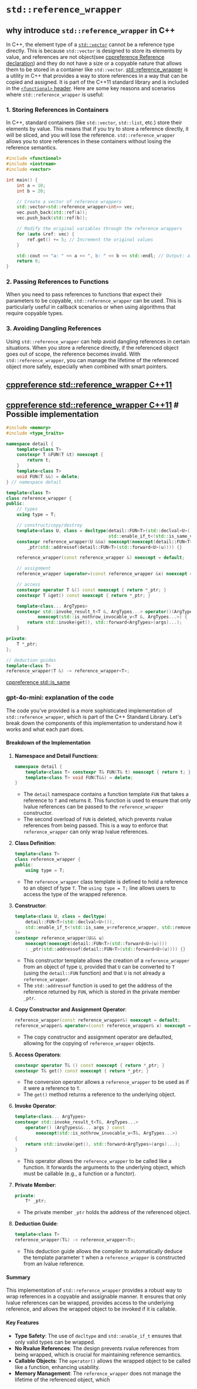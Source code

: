 # `std::reference_wrapper` 



## why introduce `std::reference_wrapper` in C++

In C++, the element type of a [`std::vector`](https://en.cppreference.com/w/cpp/container/vector) cannot be a reference type directly. This is because `std::vector` is designed to store its elements by value, and references are not object(see [cppreference Reference declaration](https://en.cppreference.com/w/cpp/language/reference)) and they do not have a size or a copyable nature that allows them to be stored in a container like `std::vector`.  [std::reference_wrapper](https://en.cppreference.com/w/cpp/utility/functional/reference_wrapper) is a utility in C++ that provides a way to store references in a way that can be copied and assigned. It is part of the C++11 standard library and is included in the [`<functional>` header](https://en.cppreference.com/w/cpp/header/functional). Here are some key reasons and scenarios where `std::reference_wrapper` is useful:

### 1. Storing References in Containers

In C++, standard containers (like `std::vector`, `std::list`, etc.) store their elements by value. This means that if you try to store a reference directly, it will be sliced, and you will lose the reference. `std::reference_wrapper` allows you to store references in these containers without losing the reference semantics.

```C++
#include <functional>
#include <iostream>
#include <vector>

int main() {
    int a = 10;
    int b = 20;

    // Create a vector of reference wrappers
    std::vector<std::reference_wrapper<int>> vec;
    vec.push_back(std::ref(a));
    vec.push_back(std::ref(b));

    // Modify the original variables through the reference wrappers
    for (auto &ref: vec) {
        ref.get() += 5; // Increment the original values
    }

    std::cout << "a: " << a << ", b: " << b << std::endl; // Output: a: 15, b: 25
    return 0;
}

```

### 2. Passing References to Functions

When you need to pass references to functions that expect their parameters to be copyable, `std::reference_wrapper` can be used. This is particularly useful in callback scenarios or when using algorithms that require copyable types.

### 3. **Avoiding Dangling References**

Using `std::reference_wrapper` can help avoid dangling references in certain situations. When you store a reference directly, if the referenced object goes out of scope, the reference becomes invalid. With `std::reference_wrapper`, you can manage the lifetime of the referenced object more safely, especially when combined with smart pointers.



## [cppreference std::reference_wrapper C++11](https://en.cppreference.com/w/cpp/utility/functional/reference_wrapper)  



## [cppreference std::reference_wrapper C++11](https://en.cppreference.com/w/cpp/utility/functional/reference_wrapper)  # Possible implementation

```c++
#include <memory>
#include <type_traits>

namespace detail {
    template<class T>
    constexpr T &FUN(T &t) noexcept {
        return t;
    }
    template<class T>
    void FUN(T &&) = delete;
} // namespace detail

template<class T>
class reference_wrapper {
public:
    // types
    using type = T;

    // construct/copy/destroy
    template<class U, class = decltype(detail::FUN<T>(std::declval<U>()),
                                       std::enable_if_t<!std::is_same_v<reference_wrapper, std::remove_cvref_t<U>>>())>
    constexpr reference_wrapper(U &&u) noexcept(noexcept(detail::FUN<T>(std::forward<U>(u)))) :
        _ptr(std::addressof(detail::FUN<T>(std::forward<U>(u)))) {}

    reference_wrapper(const reference_wrapper &) noexcept = default;

    // assignment
    reference_wrapper &operator=(const reference_wrapper &x) noexcept = default;

    // access
    constexpr operator T &() const noexcept { return *_ptr; }
    constexpr T &get() const noexcept { return *_ptr; }

    template<class... ArgTypes>
    constexpr std::invoke_result_t<T &, ArgTypes...> operator()(ArgTypes &&...args) const
            noexcept(std::is_nothrow_invocable_v<T &, ArgTypes...>) {
        return std::invoke(get(), std::forward<ArgTypes>(args)...);
    }

private:
    T *_ptr;
};

// deduction guides
template<class T>
reference_wrapper(T &) -> reference_wrapper<T>;

```

[cppreference std::is_same](https://en.cppreference.com/w/cpp/types/is_same)

### gpt-4o-mini: explanation of the code

The code you've provided is a more sophisticated implementation of `std::reference_wrapper`, which is part of the C++ Standard Library. Let's break down the components of this implementation to understand how it works and what each part does.

#### Breakdown of the Implementation

1. **Namespace and Detail Functions**:
   ```cpp
   namespace detail {
       template<class T> constexpr T& FUN(T& t) noexcept { return t; }
       template<class T> void FUN(T&&) = delete;
   }
   ```
   - The `detail` namespace contains a function template `FUN` that takes a reference to `T` and returns it. This function is used to ensure that only lvalue references can be passed to the `reference_wrapper` constructor.
   - The second overload of `FUN` is deleted, which prevents rvalue references from being passed. This is a way to enforce that `reference_wrapper` can only wrap lvalue references.

2. **Class Definition**:
   ```cpp
   template<class T>
   class reference_wrapper {
   public:
       using type = T;
   ```
   - The `reference_wrapper` class template is defined to hold a reference to an object of type `T`. The `using type = T;` line allows users to access the type of the wrapped reference.

3. **Constructor**:
   ```cpp
   template<class U, class = decltype(
       detail::FUN<T>(std::declval<U>()),
       std::enable_if_t<!std::is_same_v<reference_wrapper, std::remove_cvref_t<U>>>()
   )>
   constexpr reference_wrapper(U&& u)
       noexcept(noexcept(detail::FUN<T>(std::forward<U>(u))))
       : _ptr(std::addressof(detail::FUN<T>(std::forward<U>(u)))) {}
   ```
   - This constructor template allows the creation of a `reference_wrapper` from an object of type `U`, provided that `U` can be converted to `T` (using the `detail::FUN` function) and that `U` is not already a `reference_wrapper`.
   - The `std::addressof` function is used to get the address of the reference returned by `FUN`, which is stored in the private member `_ptr`.

4. **Copy Constructor and Assignment Operator**:
   ```cpp
   reference_wrapper(const reference_wrapper&) noexcept = default;
   reference_wrapper& operator=(const reference_wrapper& x) noexcept = default;
   ```
   - The copy constructor and assignment operator are defaulted, allowing for the copying of `reference_wrapper` objects.

5. **Access Operators**:
   ```cpp
   constexpr operator T& () const noexcept { return *_ptr; }
   constexpr T& get() const noexcept { return *_ptr; }
   ```
   - The conversion operator allows a `reference_wrapper` to be used as if it were a reference to `T`.
   - The `get()` method returns a reference to the underlying object.

6. **Invoke Operator**:
   ```cpp
   template<class... ArgTypes>
   constexpr std::invoke_result_t<T&, ArgTypes...>
       operator() (ArgTypes&&... args ) const
           noexcept(std::is_nothrow_invocable_v<T&, ArgTypes...>)
   {
       return std::invoke(get(), std::forward<ArgTypes>(args)...);
   }
   ```
   - This operator allows the `reference_wrapper` to be called like a function. It forwards the arguments to the underlying object, which must be callable (e.g., a function or a functor).

7. **Private Member**:
   ```cpp
   private:
       T* _ptr;
   ```
   - The private member `_ptr` holds the address of the referenced object.

8. **Deduction Guide**:
   ```cpp
   template<class T>
   reference_wrapper(T&) -> reference_wrapper<T>;
   ```
   - This deduction guide allows the compiler to automatically deduce the template parameter `T` when a `reference_wrapper` is constructed from an lvalue reference.

#### Summary

This implementation of `std::reference_wrapper` provides a robust way to wrap references in a copyable and assignable manner. It ensures that only lvalue references can be wrapped, provides access to the underlying reference, and allows the wrapped object to be invoked if it is callable.

#### Key Features

- **Type Safety**: The use of `decltype` and `std::enable_if_t` ensures that only valid types can be wrapped.
- **No Rvalue References**: The design prevents rvalue references from being wrapped, which is crucial for maintaining reference semantics.
- **Callable Objects**: The `operator()` allows the wrapped object to be called like a function, enhancing usability.
- **Memory Management**: The `reference_wrapper` does not manage the lifetime of the referenced object, which